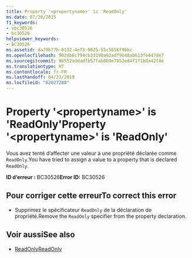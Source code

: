 ```yaml
---
title: Property '<propertyname>' is 'ReadOnly'
ms.date: 07/20/2015
f1_keywords:
- vbc30526
- bc30526
helpviewer_keywords:
- BC30526
ms.assetid: da79b77b-0132-4ef3-9825-55c5656f9bbc
ms.openlocfilehash: 902db6c794cb33190a92adf9b48ab613fe447de7
ms.sourcegitcommit: 9b552addadfb57fab0b9e7852ed4f1f1b8a42f8e
ms.translationtype: HT
ms.contentlocale: fr-FR
ms.lasthandoff: 04/23/2019
ms.locfileid: "62027288"
---
```

# <a name="property-propertyname-is-readonly"></a><span data-ttu-id="582d0-102">Property '\<propertyname>' is 'ReadOnly'</span><span class="sxs-lookup"><span data-stu-id="582d0-102">Property '\<propertyname>' is 'ReadOnly'</span></span>
<span data-ttu-id="582d0-103">Vous avez tenté d’affecter une valeur à une propriété déclarée comme `ReadOnly`.</span><span class="sxs-lookup"><span data-stu-id="582d0-103">You have tried to assign a value to a property that is declared `ReadOnly`.</span></span>  
  
 <span data-ttu-id="582d0-104">**ID d’erreur :** BC30526</span><span class="sxs-lookup"><span data-stu-id="582d0-104">**Error ID:** BC30526</span></span>  
  
## <a name="to-correct-this-error"></a><span data-ttu-id="582d0-105">Pour corriger cette erreur</span><span class="sxs-lookup"><span data-stu-id="582d0-105">To correct this error</span></span>  
  
- <span data-ttu-id="582d0-106">Supprimez le spécificateur `ReadOnly` de la déclaration de propriété.</span><span class="sxs-lookup"><span data-stu-id="582d0-106">Remove the `ReadOnly` specifier from the property declaration.</span></span>  
  
## <a name="see-also"></a><span data-ttu-id="582d0-107">Voir aussi</span><span class="sxs-lookup"><span data-stu-id="582d0-107">See also</span></span>

- [<span data-ttu-id="582d0-108">ReadOnly</span><span class="sxs-lookup"><span data-stu-id="582d0-108">ReadOnly</span></span>](../../visual-basic/language-reference/modifiers/readonly.md)
